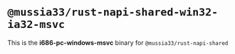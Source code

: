 # `@mussia33/rust-napi-shared-win32-ia32-msvc`

This is the **i686-pc-windows-msvc** binary for `@mussia33/rust-napi-shared`
